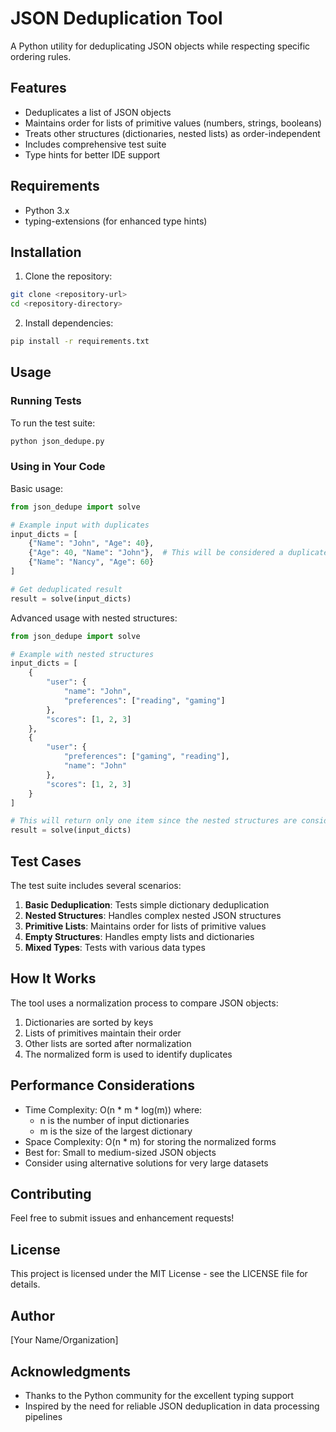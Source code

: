 # JSON Deduplication Tool

A Python utility for deduplicating JSON objects while respecting specific ordering rules.

## Features

- Deduplicates a list of JSON objects
- Maintains order for lists of primitive values (numbers, strings, booleans)
- Treats other structures (dictionaries, nested lists) as order-independent
- Includes comprehensive test suite
- Type hints for better IDE support

## Requirements

- Python 3.x
- typing-extensions (for enhanced type hints)

## Installation

1. Clone the repository:
```bash
git clone <repository-url>
cd <repository-directory>
```

2. Install dependencies:
```bash
pip install -r requirements.txt
```

## Usage

### Running Tests

To run the test suite:

```bash
python json_dedupe.py
```

### Using in Your Code

Basic usage:
```python
from json_dedupe import solve

# Example input with duplicates
input_dicts = [
    {"Name": "John", "Age": 40},
    {"Age": 40, "Name": "John"},  # This will be considered a duplicate
    {"Name": "Nancy", "Age": 60}
]

# Get deduplicated result
result = solve(input_dicts)
```

Advanced usage with nested structures:
```python
from json_dedupe import solve

# Example with nested structures
input_dicts = [
    {
        "user": {
            "name": "John",
            "preferences": ["reading", "gaming"]
        },
        "scores": [1, 2, 3]
    },
    {
        "user": {
            "preferences": ["gaming", "reading"],
            "name": "John"
        },
        "scores": [1, 2, 3]
    }
]

# This will return only one item since the nested structures are considered equivalent
result = solve(input_dicts)
```

## Test Cases

The test suite includes several scenarios:

1. **Basic Deduplication**: Tests simple dictionary deduplication
2. **Nested Structures**: Handles complex nested JSON structures
3. **Primitive Lists**: Maintains order for lists of primitive values
4. **Empty Structures**: Handles empty lists and dictionaries
5. **Mixed Types**: Tests with various data types

## How It Works

The tool uses a normalization process to compare JSON objects:
1. Dictionaries are sorted by keys
2. Lists of primitives maintain their order
3. Other lists are sorted after normalization
4. The normalized form is used to identify duplicates

## Performance Considerations

- Time Complexity: O(n * m * log(m)) where:
  - n is the number of input dictionaries
  - m is the size of the largest dictionary
- Space Complexity: O(n * m) for storing the normalized forms
- Best for: Small to medium-sized JSON objects
- Consider using alternative solutions for very large datasets

## Contributing

Feel free to submit issues and enhancement requests!

## License

This project is licensed under the MIT License - see the LICENSE file for details.

## Author

[Your Name/Organization]

## Acknowledgments

- Thanks to the Python community for the excellent typing support
- Inspired by the need for reliable JSON deduplication in data processing pipelines 